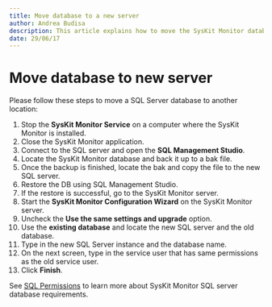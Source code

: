 ```yaml
---
title: Move database to a new server
author: Andrea Budisa
description: This article explains how to move the SysKit Monitor database to a new server.
date: 29/06/17
---
```


# Move database to new server

Please follow these steps to move a SQL Server database to another location:

1. Stop the **SysKit Monitor Service** on a computer where the SysKit Monitor is installed.
2. Close the SysKit Monitor application.
3. Connect to the SQL server and open the **SQL Management Studio**.
4. Locate the SysKit Monitor database and back it up to a bak file.
5. Once the backup is finished, locate the bak and copy the file to the new SQL server.
6. Restore the DB using SQL Management Studio.
7. If the restore is successful, go to the SysKit Monitor server.
8. Start the **SysKit Monitor Configuration Wizard** on the SysKit Monitor server.
9. Uncheck the **Use the same settings and upgrade** option.
10. Use the **existing database** and locate the new SQL server and the old database.
11. Type in the new SQL Server instance and the database name.
12. On the next screen, type in the service user that has same permissions as the old service user.
13. Click **Finish**.

See [SQL Permissions](../../../installation-configuration/configuration-wizard/sql-permissions/create-sql-login.md) to learn more about SysKit Monitor SQL server database requirements.

